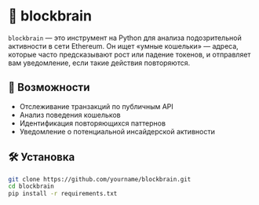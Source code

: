 # 🧠 blockbrain

`blockbrain` — это инструмент на Python для анализа подозрительной активности в сети Ethereum. Он ищет «умные кошельки» — адреса, которые часто предсказывают рост или падение токенов, и отправляет вам уведомление, если такие действия повторяются.

## 🚀 Возможности

- Отслеживание транзакций по публичным API
- Анализ поведения кошельков
- Идентификация повторяющихся паттернов
- Уведомление о потенциальной инсайдерской активности

## 🛠 Установка

```bash
git clone https://github.com/yourname/blockbrain.git
cd blockbrain
pip install -r requirements.txt
